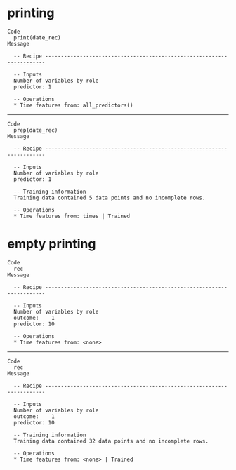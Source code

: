 # printing

    Code
      print(date_rec)
    Message
      
      -- Recipe ----------------------------------------------------------------------
      
      -- Inputs 
      Number of variables by role
      predictor: 1
      
      -- Operations 
      * Time features from: all_predictors()

---

    Code
      prep(date_rec)
    Message
      
      -- Recipe ----------------------------------------------------------------------
      
      -- Inputs 
      Number of variables by role
      predictor: 1
      
      -- Training information 
      Training data contained 5 data points and no incomplete rows.
      
      -- Operations 
      * Time features from: times | Trained

# empty printing

    Code
      rec
    Message
      
      -- Recipe ----------------------------------------------------------------------
      
      -- Inputs 
      Number of variables by role
      outcome:    1
      predictor: 10
      
      -- Operations 
      * Time features from: <none>

---

    Code
      rec
    Message
      
      -- Recipe ----------------------------------------------------------------------
      
      -- Inputs 
      Number of variables by role
      outcome:    1
      predictor: 10
      
      -- Training information 
      Training data contained 32 data points and no incomplete rows.
      
      -- Operations 
      * Time features from: <none> | Trained

